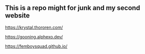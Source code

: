 This is a repo might for junk and my second website
----

https://krystal.thororen.com/

https://gooning.alphexo.dev/ 

https://femboysquad.github.io/

